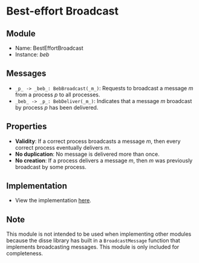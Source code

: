 # Best-effort Broadcast

## Module
 - Name: BestEffortBroadcast
 - Instance: _beb_

## Messages
 - `_p_ -> _beb_: BebBroadcast(_m_)`: Requests to broadcast a message _m_ from a process _p_ to all processes.
 - `_beb_ -> _p_: BebDeliver(_m_)`: Indicates that a message _m_ broadcast by process _p_ has been delivered.

## Properties
 - **Validity**: If a correct process broadcasts a message _m_, then every correct process eventually delivers _m_.
 - **No duplication**: No message is delivered more than once.
 - **No creation**: If a process delivers a message _m_, then _m_ was previously broadcast by some process.

## Implementation
 - View the implementation [here](./beb.go).

## Note
This module is not intended to be used when implementing other modules because the disse library has built in a `BroadcastMessage` function that implements broadcasting messages. This module is only included for completeness.